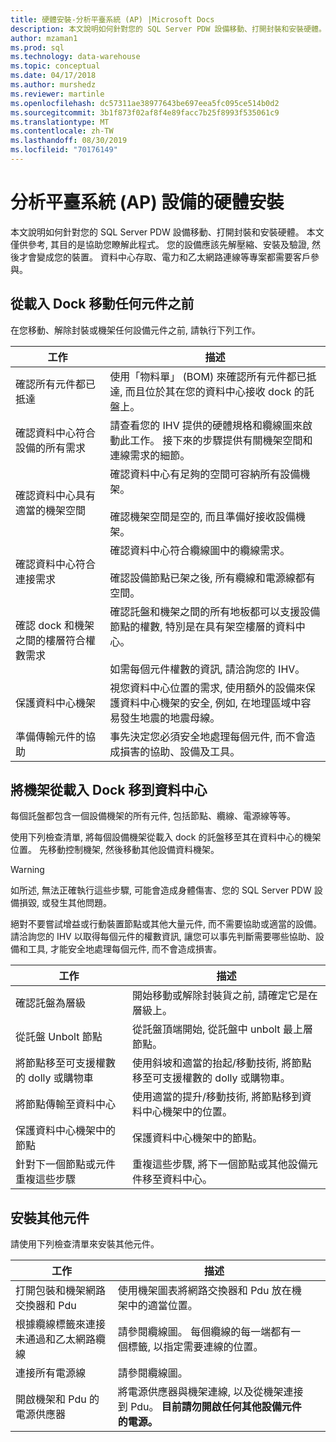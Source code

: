 ```yaml
---
title: 硬體安裝-分析平臺系統 (AP) |Microsoft Docs
description: 本文說明如何針對您的 SQL Server PDW 設備移動、打開封裝和安裝硬體。 本文僅供參考, 其目的是協助您瞭解此程式。 您的設備應該先解壓縮、安裝及驗證, 然後才會變成您的裝置。 資料中心存取、電力和乙太網路連線等專案都需要客戶參與。
author: mzaman1
ms.prod: sql
ms.technology: data-warehouse
ms.topic: conceptual
ms.date: 04/17/2018
ms.author: murshedz
ms.reviewer: martinle
ms.openlocfilehash: dc57311ae38977643be697eea5fc095ce514b0d2
ms.sourcegitcommit: 3b1f873f02af8f4e89facc7b25f8993f535061c9
ms.translationtype: MT
ms.contentlocale: zh-TW
ms.lasthandoff: 08/30/2019
ms.locfileid: "70176149"
---
```

# <a name="hardware-installation-for-analytics-platform-system-aps-appliance"></a>分析平臺系統 (AP) 設備的硬體安裝
本文說明如何針對您的 SQL Server PDW 設備移動、打開封裝和安裝硬體。 本文僅供參考, 其目的是協助您瞭解此程式。 您的設備應該先解壓縮、安裝及驗證, 然後才會變成您的裝置。 資料中心存取、電力和乙太網路連線等專案都需要客戶參與。  
  
## <a name="BeforeMoving"></a>從載入 Dock 移動任何元件之前  
在您移動、解除封裝或機架任何設備元件之前, 請執行下列工作。  
  
|工作|描述|  
|--------|---------------|  
|確認所有元件都已抵達|使用「物料單」 (BOM) 來確認所有元件都已抵達, 而且位於其在您的資料中心接收 dock 的託盤上。|  
|確認資料中心符合設備的所有需求|請查看您的 IHV 提供的硬體規格和纜線圖來啟動此工作。 接下來的步驟提供有關機架空間和連線需求的細節。|  
|確認資料中心具有適當的機架空間|確認資料中心有足夠的空間可容納所有設備機架。<br /><br />確認機架空間是空的, 而且準備好接收設備機架。|  
|確認資料中心符合連接需求|確認資料中心符合纜線圖中的纜線需求。<br /><br />確認設備節點已架之後, 所有纜線和電源線都有空間。|  
|確認 dock 和機架之間的樓層符合權數需求|確認託盤和機架之間的所有地板都可以支援設備節點的權數, 特別是在具有架空樓層的資料中心。<br /><br />如需每個元件權數的資訊, 請洽詢您的 IHV。|  
|保護資料中心機架|視您資料中心位置的需求, 使用額外的設備來保護資料中心機架的安全, 例如, 在地理區域中容易發生地震的地震母線。|  
|準備傳輸元件的協助|事先決定您必須安全地處理每個元件, 而不會造成損害的協助、設備及工具。|  
  
## <a name="Moving"></a>將機架從載入 Dock 移到資料中心  
每個託盤都包含一個設備機架的所有元件, 包括節點、纜線、電源線等等。  
  
使用下列檢查清單, 將每個設備機架從載入 dock 的託盤移至其在資料中心的機架位置。 先移動控制機架, 然後移動其他設備資料機架。  
  
> [!WARNING]  
> 如所述, 無法正確執行這些步驟, 可能會造成身體傷害、您的 SQL Server PDW 設備損毀, 或發生其他問題。  
>   
> 絕對不要嘗試增益或行動裝置節點或其他大量元件, 而不需要協助或適當的設備。 請洽詢您的 IHV 以取得每個元件的權數資訊, 讓您可以事先判斷需要哪些協助、設備和工具, 才能安全地處理每個元件, 而不會造成損害。  
  
|工作|描述|  
|--------|---------------|  
|確認託盤為層級|開始移動或解除封裝貨之前, 請確定它是在層級上。|  
|從託盤 Unbolt 節點|從託盤頂端開始, 從託盤中 unbolt 最上層節點。|  
|將節點移至可支援權數的 dolly 或購物車|使用斜坡和適當的抬起/移動技術, 將節點移至可支援權數的 dolly 或購物車。|  
|將節點傳輸至資料中心|使用適當的提升/移動技術, 將節點移到資料中心機架中的位置。|  
|保護資料中心機架中的節點|保護資料中心機架中的節點。|  
|針對下一個節點或元件重複這些步驟|重複這些步驟, 將下一個節點或其他設備元件移至資料中心。|  
  
## <a name="AfterMoving"></a>安裝其他元件  
請使用下列檢查清單來安裝其他元件。  
  
|工作|描述||  
|--------|---------------|-|  
|打開包裝和機架網路交換器和 Pdu|使用機架圖表將網路交換器和 Pdu 放在機架中的適當位置。||  
|根據纜線標籤來連接未通過和乙太網路纜線|請參閱纜線圖。 每個纜線的每一端都有一個標籤, 以指定需要連線的位置。||  
|連接所有電源線|請參閱纜線圖。||  
|開啟機架和 Pdu 的電源供應器|將電源供應器與機架連線, 以及從機架連接到 Pdu。 **目前請勿開啟任何其他設備元件的電源。**||  
  
<!-- MISSING LINKS ## See Also  
[Common Metadata Query Examples &#40;SQL Server PDW&#41;](../sqlpdw/common-metadata-query-examples-sql-server-pdw.md)  -->  
  
